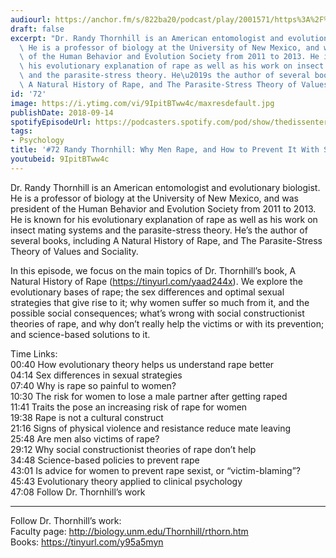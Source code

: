 ```yaml
---
audiourl: https://anchor.fm/s/822ba20/podcast/play/2001571/https%3A%2F%2Fd3ctxlq1ktw2nl.cloudfront.net%2Fproduction%2F2018-11-29%2F7681696-44100-2-d260782c75af.mp3
draft: false
excerpt: "Dr. Randy Thornhill is an American entomologist and evolutionary biologist.\
  \ He is a professor of biology at the University of New Mexico, and was president\
  \ of the Human Behavior and Evolution Society from 2011 to 2013. He is known for\
  \ his evolutionary explanation of rape as well as his work on insect mating systems\
  \ and the parasite-stress theory. He\u2019s the author of several books, including\
  \ A Natural History of Rape, and The Parasite-Stress Theory of Values and Sociality."
id: '72'
image: https://i.ytimg.com/vi/9IpitBTww4c/maxresdefault.jpg
publishDate: 2018-09-14
spotifyEpisodeUrl: https://podcasters.spotify.com/pod/show/thedissenter/episodes/72-Randy-Thornhill-Why-Men-Rape--and-How-to-Prevent-It-With-Science-e2rj73
tags:
- Psychology
title: '#72 Randy Thornhill: Why Men Rape, and How to Prevent It With Science'
youtubeid: 9IpitBTww4c
---
```

<div class="timelinks">

Dr. Randy Thornhill is an American entomologist and evolutionary biologist. He is a professor of biology at the University of New Mexico, and was president of the Human Behavior and Evolution Society from 2011 to 2013. He is known for his evolutionary explanation of rape as well as his work on insect mating systems and the parasite-stress theory. He’s the author of several books, including A Natural History of Rape, and The Parasite-Stress Theory of Values and Sociality.

In this episode, we focus on the main topics of Dr. Thornhill’s book, A Natural History of Rape (https://tinyurl.com/yaad244x). We explore the evolutionary bases of rape; the sex differences and optimal sexual strategies that give rise to it; why women suffer so much from it, and the possible social consequences; what’s wrong with social constructionist theories of rape, and why don’t really help the victims or with its prevention; and science-based solutions to it.

Time Links:  
<time>00:40</time> How evolutionary theory helps us understand rape better        
<time>04:14</time> Sex differences in sexual strategies     
<time>07:40</time> Why is rape so painful to women?  
<time>10:30</time> The risk for women to lose a male partner after getting raped     
<time>11:41</time> Traits the pose an increasing risk of rape for women      
<time>19:38</time> Rape is not a cultural construct       
<time>21:16</time> Signs of physical violence and resistance reduce mate leaving    
<time>25:48</time> Are men also victims of rape?  
<time>29:12</time> Why social constructionist theories of rape don’t help  
<time>34:48</time> Science-based policies to prevent rape  
<time>43:01</time> Is advice for women to prevent rape sexist, or “victim-blaming”?  
<time>45:43</time> Evolutionary theory applied to clinical psychology  
<time>47:08</time> Follow Dr. Thornhill’s work        

---

Follow Dr. Thornhill’s work:  
Faculty page: http://biology.unm.edu/Thornhill/rthorn.htm  
Books: https://tinyurl.com/y95a5myn
</div>

